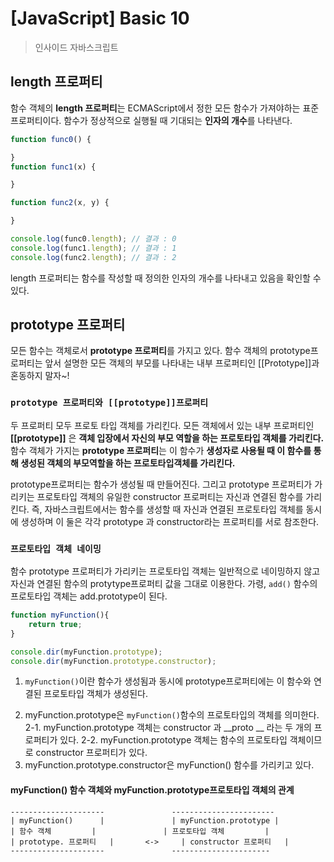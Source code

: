 # [JavaScript] Basic 10
> 인사이드 자바스크립트

## length 프로퍼티
함수 객체의 **length 프로퍼티**는 ECMAScript에서 정한 모든 함수가 가져야하는 표준 프로퍼티이다.
함수가 정상적으로 실행될 때 기대되는 **인자의 개수**를 나타낸다.

```javascript
function func0() {

}
function func1(x) {

}

function func2(x, y) {

}

console.log(func0.length); // 결과 : 0
console.log(func1.length); // 결과 : 1
console.log(func2.length); // 결과 : 2
```
length 프로퍼티는 함수를 작성할 때 정의한 인자의 개수를 나타내고 있음을 확인할 수 있다.

## prototype 프로퍼티
모든 함수는 객체로서 **prototype 프로퍼티**를 가지고 있다.
함수 객체의 prototype프로퍼티는 앞서 설명한 모든 객체의 부모를 나타내는 내부 프로퍼티인 [[Prototype]]과 혼동하지 말자~!


### ```prototype 프로퍼티와 [[prototype]]프로퍼티```
두 프로퍼티 모두 프로토 타입 객체를 가리킨다.
모든 객체에서 있는 내부 프로퍼티인 **[[prototype]]** 은 **객체 입장에서 자신의 부모 역할을 하는 프로토타입 객체를 가리킨다.**
함수 객체가 가지는 **prototype 프로퍼티**는 이 함수가 **생성자로 사용될 때 이 함수를 통해 생성된 객체의 부모역할을 하는 프로토타입객체를 가리킨다.**

prototype프로퍼티는 함수가 생성될 때 만들어진다.
그리고 prototype 프로퍼티가 가리키는 프로토타입 객체의 유일한 constructor 프로퍼티는 자신과 연결된 함수를 가리킨다.
즉, 자바스크립트에서는 함수를 생성할 때 자신과 연결된 프로토타입 객체를 동시에 생성하며 이 둘은 각각 prototype 과 constructor라는 프로퍼티를 서로 참조한다.

### ```프로토타입 객체 네이밍```
함수 prototype 프로퍼티가 가리키는 프로토타입 객체는 일반적으로 네이밍하지 않고 자신과 연결된 함수의 protytype프로퍼티 값을 그대로 이용한다.
가령, ```add()``` 함수의 프로토타입 객체는 add.prototype이 된다.

```javascript
function myFunction(){
	return true;
}

console.dir(myFunction.prototype);
console.dir(myFunction.prototype.constructor);
```
1) ```myFunction()```이란 함수가 생성됨과 동시에 prototype프로퍼티에는 이 함수와 연결된 프로토타입 객체가 생성된다.
2. myFunction.prototype은 ```myFunction()```함수의 프로토타입의 객체를 의미한다.
2-1. myFunction.prototype 객체는 constructor 과 __proto __ 라는 두 개의 프로퍼티가 있다. 
2-2. myFunction.prototype 객체는 함수의 프로토타입 객체이므로 constructor 프로퍼티가 있다.
3. myFunction.prototype.constructor은 myFunction() 함수를 가리키고 있다.

#### myFunction() 함수 객체와 myFunction.prototype프로토타입 객체의 관계

```
---------------------				-----------------------
| myFunction()		|				| myFunction.prototype |		
| 함수 객체			|				| 프로토타입 객체		   |		
| prototype. 프로퍼티	|		<->		| constructor 프로퍼티   |	
---------------------				----------------------
```

